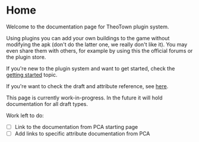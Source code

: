# Home

Welcome to the documentation page for TheoTown plugin system.

Using plugins you can add your own buildings to the game without modifying the apk (don't do the latter one, we really don't like it).
You may even share them with others, for example by using this the official forums or the plugin store.

If you're new to the plugin system and want to get started, check the [getting started](getting-started/writing-a-sample-plugin.md) topic.

If you're want to check the draft and attribute reference, see [here](draft-types/index.md).


This page is currently work-in-progress. In the future it will hold documentation for all draft types.

Work left to do:

- [ ] Link to the documentation from PCA starting page
- [ ] Add links to specific attribute documentation from PCA
